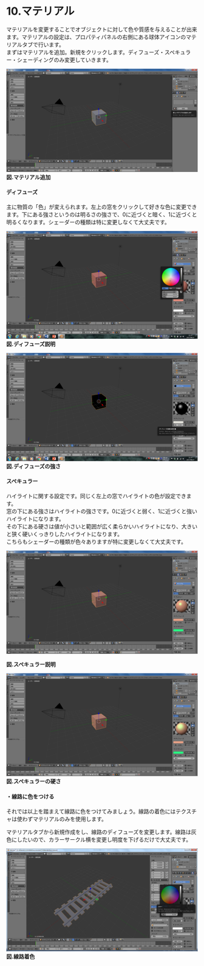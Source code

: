 # 10.マテリアル

マテリアルを変更することでオブジェクトに対して色や質感を与えることが出来ます。マテリアルの設定は、プロパティパネルの右側にある球体アイコンのマテリアルタブで行います。  
まずはマテリアルを追加。新規をクリックします。ディフューズ・スペキュラー・シェーディングのみ変更していきます。

![](/Graphics/Blender/Material1.png)**図.マテリアル追加**

#### ディフューズ

主に物質の「色」が変えられます。左上の窓をクリックして好きな色に変更できます。下にある強さというのは明るさの強さで、0に近づくと暗く、1に近づくと明るくなります。シェーダーの種類は特に変更しなくて大丈夫です。

![](/Graphics/Blender/Material2.png)**図.ディフューズ説明**

![](/Graphics/Blender/Material3.png)**図.ディフューズの強さ**

#### 

#### スペキュラー

ハイライトに関する設定です。同じく左上の窓でハイライトの色が設定できます。  
窓の下にある強さはハイライトの強さです。0に近づくと弱く、1に近づくと強いハイライトになります。  
その下にある硬さは値が小さいと範囲が広く柔らかいハイライトになり、大きいと狭く硬いくっきりしたハイライトになります。  
こちらもシェーダーの種類が色々ありますが特に変更しなくて大丈夫です。

![](/Graphics/Blender/Material4.png)

**図.スペキュラー説明**

![](/Graphics/Blender/Material5.png)**図.スペキュラーの硬さ**

#### **・線路に色をつける**

それでは以上を踏まえて線路に色をつけてみましょう。線路の着色にはテクスチャは使わずマテリアルのみを使用します。

マテリアルタブから新規作成をし、線路のディフューズを変更します。線路は灰色にしたいので、カラーサークル横を変更し明度を下げるだけで大丈夫です。

![](/assets/sennro10.png)**図.線路着色**


